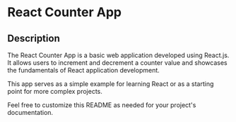 # React Counter App

## Description

The React Counter App is a basic web application developed using React.js. It allows users to increment and decrement a counter value and showcases the fundamentals of React application development.

This app serves as a simple example for learning React or as a starting point for more complex projects.

Feel free to customize this README as needed for your project's documentation.
